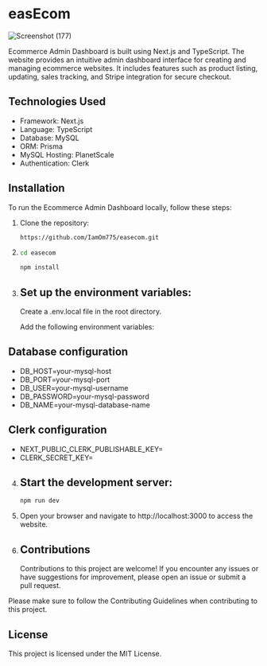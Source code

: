 # easEcom

![Screenshot (177)](https://github.com/IamOm775/easecom/assets/95044230/3b985b8a-dbac-4d49-880d-6fb3c15f1558)


Ecommerce Admin Dashboard is built using Next.js and TypeScript. The website provides an intuitive admin dashboard interface for creating and managing ecommerce websites. It includes features such as product listing, updating, sales tracking, and Stripe integration for secure checkout.

## Technologies Used

- Framework: Next.js
- Language: TypeScript 
- Database: MySQL
- ORM: Prisma
- MySQL Hosting: PlanetScale
- Authentication: Clerk

## Installation

To run the Ecommerce Admin Dashboard locally, follow these steps:

1. Clone the repository:

   ```bash
   https://github.com/IamOm775/easecom.git
   
2. ```bash
   cd easecom
   ```
   ```bash
   npm install
   ```
   
3. ## Set up the environment variables:

   Create a .env.local file in the root directory.

   Add the following environment variables:

## Database configuration
   - DB_HOST=your-mysql-host
   - DB_PORT=your-mysql-port
   - DB_USER=your-mysql-username
   - DB_PASSWORD=your-mysql-password
   - DB_NAME=your-mysql-database-name

## Clerk configuration
- NEXT_PUBLIC_CLERK_PUBLISHABLE_KEY=
- CLERK_SECRET_KEY=

4. ## Start the development server:
   ```bash
   npm run dev
5.  Open your browser and navigate to http://localhost:3000 to access the website.

6. ## Contributions
   Contributions to this project are welcome! If you encounter any issues or have suggestions for improvement, please open an issue or submit a pull request.

Please make sure to follow the Contributing Guidelines when contributing to this project.

## License
This project is licensed under the MIT License.

